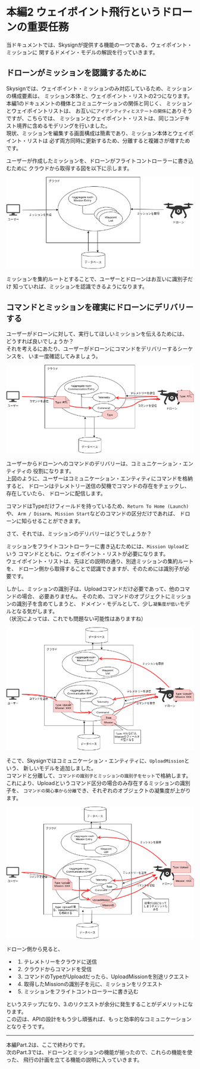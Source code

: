 # 本編2 ウェイポイント飛行というドローンの重要任務

当ドキュメントでは、Skysignが提供する機能の一つである、ウェイポイント・ミッションに
関するドメイン・モデルの解説を行っていきます。

## ドローンがミッションを認識するために
Skysignでは、ウェイポイント・ミッションのみ対応しているため、ミッションの構成要素は、
ミッション本体と、ウェイポイント・リストの2つになります。  
本編1のドキュメントの機体とコミュニケーションの関係と同じく、
ミッションとウェイポイントリストは、
お互いに`アイデンティティとステートの関係`にありそうですが、こちらでは、
ミッションとウェイポイント・リストは、同じコンテキスト境界に含めるモデリングを行いました。  
現状、ミッションを編集する画面構成は簡素であり、ミッション本体とウェイポイント・リストは
必ず両方同時に更新するため、分離すると複雑さが増すためです。

ユーザーが作成したミッションを、ドローンがフライトコントローラーに書き込むために
クラウドから取得する図を以下に示します。

![domain_models_mission](./images/domain_models_mission.png)

ミッションを集約ルートとすることで、ユーザーとドローンはお互いに識別子だけ
知っていれば、ミッションを認識できるようになります。

## コマンドとミッションを確実にドローンにデリバリーする
ユーザーがドローンに対して、実行してほしいミッションを伝えるためには、
どうすれば良いでしょうか？  
それを考えるにあたり、ユーザーがドローンにコマンドをデリバリーするシーケンスを、
いま一度確認してみましょう。

![domain_models_command-delivery](./images/domain_models_command-delivery.png)

ユーザーからドローンへのコマンドのデリバリーは、コミュニケーション・エンティティの
役割になります。  
上図のように、ユーザーはコミュニケーション・エンティティにコマンドを格納すると、
ドローンはテレメトリー送信の契機でコマンドの存在をチェックし、存在していたら、
ドローンに配信します。

コマンドはTypeだけフィールドを持っているため、`Return To Home (Launch)`や、
`Arm / Disarm`、`Mission Start`などのコマンドの区分だけであれば、
ドローンに知らせることができます。

さて、それでは、ミッションのデリバリーはどうでしょうか？

ミッションをフライトコントローラーに書き込むためには、`Mission Upload`という
コマンドとともに、ウェイポイント・リストが必要になります。  
ウェイポイント・リストは、先ほどの説明の通り、別途ミッションの集約ルートを、
ドローン側から取得することで認識できますが、そのためには識別子が必要です。

しかし、ミッションの識別子は、Uploadコマンドだけ必要であって、他のコマンドの場合、
必要ありません。
そのため、コマンドのオブジェクトにミッションの識別子を含めてしまうと、
ドメイン・モデルとして、少し`凝集度が低い`モデルとなる気がします。  
（状況によっては、これでも問題ない可能性はありますね）

![domain_models_mission-delivery-1](./images/domain_models_mission-delivery-1.png)

そこで、Skysignではコミュニケーション・エンティティに、`UploadMission`という、
新しいモデルを追加しました。  
コマンドと分離して、`コマンドの識別子とミッションの識別子をセット`で格納します。  
これにより、Uploadというコマンド区分の場合のみ存在するミッションの識別子を、
`コマンドの関心事から分離`でき、それぞれのオブジェクトの凝集度が上がります。

![domain_models_mission-delivery-2](./images/domain_models_mission-delivery-2.png)

ドローン側から見ると、
- 1. テレメトリーをクラウドに送信
- 2. クラウドからコマンドを受信
- 3. コマンドのTypeがUploadだったら、UploadMissionを別途リクエスト
- 4. 取得したMissionの識別子を元に、ミッションをリクエスト
- 5. ミッションをフライトコントローラーに書き込む

というステップになり、3.のリクエストが余分に発生することがデメリットになります。  
この辺は、APIの設計をもう少し頑張れば、もっと効率的なコミュニケーションとなりそうです。

---

本編Part.2は、ここで終わりです。  
次のPart.3では、ドローンとミッションの機能が揃ったので、これらの機能を使った、
飛行の計画を立てる機能の説明に入っていきます。